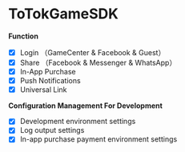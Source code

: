 # ToTokGameSDK

**Function**

- [x] Login （GameCenter & Facebook & Guest）
- [x] Share （Facebook & Messenger & WhatsApp） 
- [x] In-App Purchase
- [x] Push Notifications
- [x] Universal Link

**Configuration Management For Development**

- [x] Development environment settings
- [x] Log output settings
- [x] In-app purchase payment environment settings